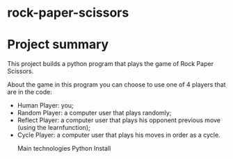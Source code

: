 # rock-paper-scissors

# Project summary
This project builds a python program that plays the game of Rock Paper Scissors.

About the game
in this program you can choose to use one of 4 players that are in the code:
<ul>
<li>Human Player: you;
<li>Random Player: a computer user that plays randomly;
<li>Reflect Player: a computer user that plays his opponent previous move (using the learnfunction);
<li>Cycle Player: a computer user that plays his moves in order as a cycle.
</li>

Main technologies
Python
Install
